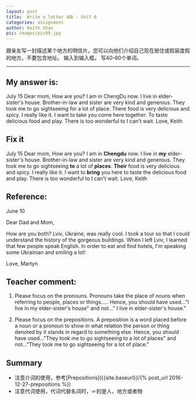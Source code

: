 ```yaml
---
layout: post
title:  Write a letter 4级 - Unit 6
categories: assignment
author: Keith Shan
pic: images/pic09.jpg
---
```


跟亲友写一封描述某个地方的明信片。您可以向他们介绍自己现在居住或假装度假的地方。不要包含地址。 输入到输入框。 写40-60个单词。

<!--more-->


---

## My answer is:

July 15
Dear mom,
How are you? I am in ChengDu now. I live in elder-sister's house. Brother-in-law and sister are very kind and generous. 
They took me to go sightseeing for a lot of place. There food is very delicious and spicy. I really like it. 
I want to take you come here together. To taste delicious food and play. There is too wonderful to I can't wait.
Love,
Keith

## Fix it

July 15
Dear mom,
How are you? I am in **Chengdu** now. I live in **my** elder-sister's house. Brother-in-law and sister are very kind and generous. 
They took me to go sightseeing **to** a lot of **places**. **Their** food is very delicious and spicy. I really like it. 
I want to **bring** you here to taste the delicious food and play. There is too wonderful to I can't wait.
Love,
Keith

## Reference:

June 10

Dear Dad and Mom,

How are you both? Lviv, Ukraine, was really cool. I took a tour so that I could understand the history of the gorgeous buildings. 
When I left Lviv, I learned that few people speak English. In order to eat and find hotels, I'm speaking some Ukrainian and smiling a lot!

Love,
Martyn

## Teacher comment:

1. Please focus on the pronouns. Pronouns take the place of nouns when referring to people, places or things.....
Hence, you should have used..."I live in my elder-sister's house" and not..." I live in elder-sister's house." 

2. Please focus on the prepositions. A preposition is a word placed before a noun or a pronoun to show in what relation the person or 
thing denoted by it stands in regard to something else. Hence, you should have used..."They took me to go sightseeing to a lot of places" and not..."They took me to go sightseeing for a lot of place."

## Summary

- 注意介词的使用，参考[Prepositions]({{site.baseurl}}/{% post_url 2016-12-27-prepositions %})
- 注意代词使用，代词代替名词时，☞的是人，地方或者物


